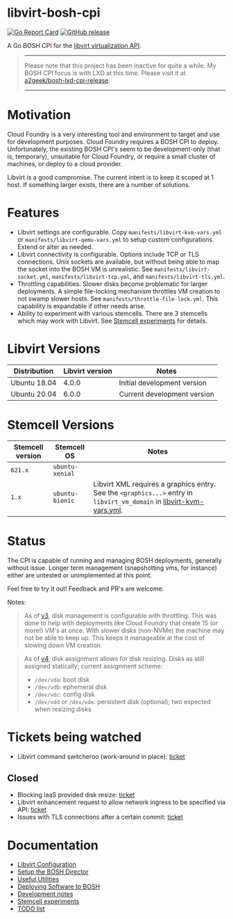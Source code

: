 # libvirt-bosh-cpi

[![Go Report Card](https://goreportcard.com/badge/github.com/a2geek/libvirt-bosh-cpi)](https://goreportcard.com/report/github.com/a2geek/libvirt-bosh-cpi)
[![GitHub release](https://img.shields.io/github/v/release/a2geek/libvirt-bosh-cpi)](https://github.com/a2geek/libvirt-bosh-cpi/releases/latest)

A Go BOSH CPI for the [libvirt virtualization API](https://libvirt.org/).

> *************************************************************
> Please note that this project has been inactive for quite a while. My BOSH CPI focus is with LXD at this time. Please visit it at [a2geek/bosh-lxd-cpi-release](https://github.com/a2geek/bosh-lxd-cpi-release).
> *************************************************************

# Motivation

Cloud Foundry is a very interesting tool and environment to target and use for development purposes. Cloud Foundry requires a BOSH CPI to deploy. Unfortunately, the existing BOSH CPI's seem to be development-only (that is, temporary), unsuitable for Cloud Foundry, or require a small cluster of machines, or deploy to a cloud provider.

Libvirt is a good compromise. The current intent is to keep it scoped at 1 host. If something larger exists, there are a number of solutions.

# Features

* Libvirt settings are configurable. Copy `manifests/libvirt-kvm-vars.yml` or `manifests/libvirt-qemu-vars.yml` to setup custom configurations.  Extend or alter as needed.
* Libvirt connectivity is configurable. Options include TCP or TLS connections. Unix sockets are available, but without being able to map the socket into the BOSH VM is unrealistic. See `manifests/libvirt-socket.yml`, `manifests/libvirt-tcp.yml`, and `manifests/libvirt-tls.yml`.
* Throttling capabilities. Slower disks become problematic for larger deployments. A simple file-locking mechanism throttles VM creation to not swamp slower hosts. See `manifests/throttle-file-lock.yml`. This capability is expandable if other needs arise.
* Ability to experiment with various stemcells. There are 3 stemcells which may work with Libvirt. See [Stemcell experiments](docs/STEMCELLS.md) for details.

# Libvirt Versions

| Distribution | Libvirt version | Notes |
| --- | --- | --- |
| Ubuntu 18.04 | 4.0.0 | Initial development version |
| Ubuntu 20.04 | 6.0.0 | Current development version |

# Stemcell Versions

| Stemcell version | Stemcell OS | Notes |
| --- | --- | --- |
| `621.x` | `ubuntu-xenial` | |
| `1.x` | `ubuntu-bionic` | Libvirt XML requires a graphics entry. See the `<graphics...>` entry in `libvirt_vm_domain` in [libvirt-kvm-vars.yml](manifests/libvirt-kvm-vars.yml). |

# Status

The CPI is capable of running and managing BOSH deployments, generally without issue. Longer term management (snapshotting vms, for instance) either are untested or unimplemented at this point.

Feel free to try it out! Feedback and PR's are welcome.

Notes:

> As of [v3](https://github.com/a2geek/libvirt-bosh-cpi/releases/tag/v3), disk management is configurable with throttling. This was done to help with deployments like Cloud Foundry that create 15 (or more!) VM's at once. With slower disks (non-NVMe) the machine may not be able to keep up. This keeps it manageable at the cost of slowing down VM creation.

> As of [v4](https://github.com/a2geek/libvirt-bosh-cpi/releases/tag/v4), disk assignment allows for disk resizing. Disks as still assigned statically; current assignment scheme:
>  * `/dev/vda`: boot disk
>  * `/dev/vdb`: ephemeral disk
>  * `/dev/vdc`: config disk
>  * `/dev/vdd` or `/dev/vde`: persistent disk (optional); two expected when resizing disks

# Tickets being watched

* Libvirt command switcheroo (work-around in place): [ticket](https://github.com/digitalocean/go-libvirt/issues/87)

## Closed

* Blocking IaaS provided disk resize: [ticket](https://github.com/cloudfoundry/bosh-agent/issues/221)
* Libvirt enhancement request to allow network ingress to be specified via API: [ticket](https://bugzilla.redhat.com/show_bug.cgi?id=1761123)
* Issues with TLS connections after a certain commit: [ticket](https://github.com/digitalocean/go-libvirt/issues/89)

# Documentation

* [Libvirt Configuration](docs/CONFIG.md)
* [Setup the BOSH Director](docs/INSTALL.md)
* [Useful Utilities](docs/UTILITIES.md)
* [Deploying Software to BOSH](docs/DEPLOYMENT.md)
* [Development notes](docs/DEVELOPING.md)
* [Stemcell experiments](docs/STEMCELLS.md)
* [TODO list](docs/TODO.md)
